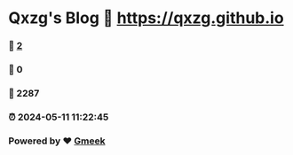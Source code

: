 # Qxzg's Blog :link: https://qxzg.github.io 
### :page_facing_up: [2](https://qxzg.github.io/tag.html) 
### :speech_balloon: 0 
### :hibiscus: 2287 
### :alarm_clock: 2024-05-11 11:22:45 
### Powered by :heart: [Gmeek](https://github.com/Meekdai/Gmeek)
